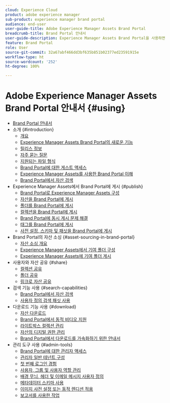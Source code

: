 ```yaml
---
cloud: Experience Cloud
product: adobe experience manager
sub-product: experience manager brand portal
audience: end-user
user-guide-title: Adobe Experience Manager Assets Brand Portal
breadcrumb-title: Brand Portal 안내서
user-guide-description: Experience Manager Assets Brand Portal을 사용하면 승인된 브랜드 및 제품 자산을 외부 기관, 파트너, 내부 팀 및 리셀러에 다운로드용으로 안전하게 배포하여 마케팅 요구 사항을 충족할 수 있습니다.
feature: Brand Portal
role: User
source-git-commit: 32a67abf466dd3bf635b851b02377ed23591915e
workflow-type: ht
source-wordcount: '252'
ht-degree: 100%

---
```



# Adobe Experience Manager Assets Brand Portal 안내서 {#using}

+ [Brand Portal 안내서](/help/using/home.md)
+ 소개 {#introduction}
   + [개요](/help/using/brand-portal.md)
   + [Experience Manager Assets Brand Portal의 새로운 기능](/help/using/whats-new.md)
   + [릴리스 정보](/help/using/brand-portal-release-notes.md)
   + [자주 묻는 질문](/help/using/brand-portal-faqs.md)
   + [지원되는 파일 형식](/help/using/brand-portal-supported-formats.md)
   + [Brand Portal에 대한 게스트 액세스](/help/using/guest-access.md)
   + [Experience Manager Assets를 사용한 Brand Portal 이해](https://experienceleague.adobe.com/ko/docs/experience-manager-brand-portal/using/home)
   + [Brand Portal에서 자산 검색](/help/using/browse-assets-brand-portal.md)
+ Experience Manager Assets에서 Brand Portal에 게시 {#publish}
   + [Brand Portal로 Experience Manager Assets 구성](/help/using/configure-aem-assets-with-brand-portal.md)
   + [자산을 Brand Portal에 게시](https://experienceleague.adobe.com/ko/docs/experience-manager-65/content/assets/brandportal/brand-portal-publish-assets)
   + [폴더를 Brand Portal에 게시](https://experienceleague.adobe.com/ko/docs/experience-manager-65/content/assets/brandportal/brand-portal-publish-folder)
   + [컬렉션을 Brand Portal에 게시](https://experienceleague.adobe.com/ko/docs/experience-manager-65/content/assets/brandportal/brand-portal-publish-collection)
   + [Brand Portal에 동시 게시 문제 해결](/help/using/troubleshoot-parallel-publishing.md)
   + [태그를 Brand Portal에 게시](/help/using/brand-portal-publish-tags.md)
   + [사전 설정, 스키마 및 패싯을 Brand Portal에 게시](/help/using/publish-schema-search-facets-presets.md)
+ Brand Portal의 자산 소싱 {#asset-sourcing-in-brand-portal}
   + [자산 소싱 개요](/help/using/brand-portal-asset-sourcing.md)
   + [Experience Manager Assets에서 기여 폴더 구성](/help/using/brand-portal-publish-contribution-folder-to-brand-portal.md)
   + [Experience Manager Assets에 기여 폴더 게시](/help/using/brand-portal-publish-contribution-folder-to-aem-assets.md)
+ 사용자와 자산 공유 {#share}
   + [컬렉션 공유](/help/using/brand-portal-share-collection.md)
   + [폴더 공유](/help/using/brand-portal-sharing-folders.md)
   + [링크로 자산 공유](/help/using/brand-portal-link-share.md)
+ 검색 기능 사용 {#search-capabilities}
   + [Brand Portal에서 자산 검색](/help/using/brand-portal-searching.md)
   + [사용자 정의 검색 패싯 사용](/help/using/brand-portal-search-facets.md)
+ 다운로드 기능 사용 {#download}
   + [자산 다운로드](/help/using/brand-portal-download-assets.md)
   + [Brand Portal에서 동적 비디오 지원](/help/using/dynamic-video-brand-portal.md)
   + [라이트박스 컬렉션 관리](/help/using/brand-portal-light-box.md)
   + [자산의 디지털 권한 관리](/help/using/manage-digital-rights-of-assets.md)
   + [Brand Portal에서 다운로드를 가속화하기 위한 안내서](/help/using/accelerated-download.md)
+ 관리 도구 사용 {#admin-tools}
   + [Brand Portal에 대한 관리자 액세스](/help/using/access-configurations-brand-portal.md)
   + [관리자 일반 테넌트 구성](/help/using/brand-portal-general-configuration.md)
   + [첫 번째 로그인 경험](/help/using/brand-portal-onboarding.md)
   + [사용자, 그룹 및 사용자 역할 관리](/help/using/brand-portal-adding-users.md)
   + [배경 무늬, 헤더 및 이메일 메시지 사용자 정의](/help/using/brand-portal-branding.md)
   + [메타데이터 스키마 사용](/help/using/brand-portal-metadata-schemas.md)
   + [이미지 사전 설정 또는 동적 렌디션 적용](/help/using/brand-portal-image-presets.md)
   + [보고서를 사용한 작업](/help/using/brand-portal-reports.md)

